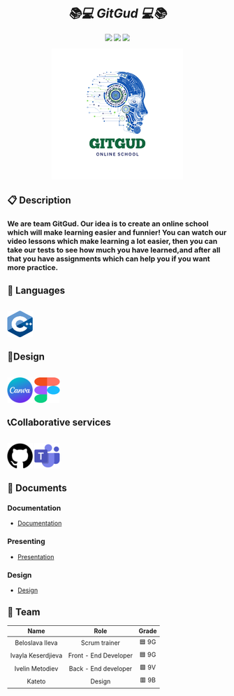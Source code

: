 <h1 align="center"><em>📚💻 GitGud 💻📚</em> </h1>
<p align = "center">
<img src = "https://img.shields.io/badge/contributors-4-red"50/50>
<img src = "https://img.shields.io/badge/hope_you_like_it-blue"50/50>
<img src = "https://img.shields.io/badge/languages-4-green"50/50>
<p align = "center">
 <img width="300" src="gitGut/gitGut/images/Logo.png" alt="Logo png">
</p>

## 📋 Description
### We are team GitGud. Our idea is to create an online school which will make learning easier and funnier! You can watch our video lessons which make learning a lot easier, then you can take our tests to see how much you have learned,and after all that you have assignments which can help you if you want more practice. 

## 🚀 Languages
<br>
<div align="left"> 
<img height="60" width="58" src="gitGut/gitGut/images/ISO_C++_Logo.svg.png" alt = "c++" />
</div>

## 🎨Design
<br>
<div align="left">
    <img height="58" width="58" src="gitGut/gitGut/images/canva.png"/>
    <img height="58" width="58" src="gitGut/gitGut/images/figma.png"/>
</div>

## 📞Collaborative services
<br>
<div align="left">
 <img height="58" width="58" src="gitGut/gitGut/images/github.png"/>
  <img height="58" width="58" src="gitGut/gitGut/images/teams.png"/>
</div>

## 📁 Documents
### Documentation
- [Documentation]()


### Presenting
- [Presentation]()


### Design
- [Design]()

## 👥 Team

| **Name** | **Role** | **Grade** |
| :---:   | :---: | :---: |
| Beloslava Ileva| Scrum trainer | 🟦 9G |
| Ivayla Keserdjieva | Front - End Developer  | 🟦 9G |
| Ivelin Metodiev | Back - End developer  | 🟩 9V |
| Kateto | Design  | 🟥 9B |
